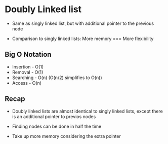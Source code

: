 # Doubly Linked list

- Same as singly linked list, but with additional pointer to the previous node

- Comparison to singly linked lists: More memory === More flexibility

## Big O Notation

- Insertion - O(1)
- Removal - O(1)
- Searching - O(n) (O(n/2) simplifies to O(n))
- Access - O(n)

## Recap

- Doubly linked lists are almost identical to singly linked lists, except there is an additional pointer to previos nodes

- Finding nodes can be done in half the time

- Take up more memory considering the extra pointer
